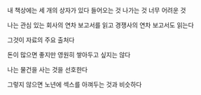 내 책상에는 세 개의 상자가 있다 들어오는 것 나가는 것 너무 어려운 것

나는 관심 있는 회사의 연차 보고서를 읽고 경쟁사의 연차 보고서도 읽는다

그것이 자료의 주요 출처다

돈이 많으면 좋지만 영원히 쌓아두고 싶지는 않다

나는 물건을 사는 것을 선호한다

그렇지 않으면 노년에 섹스를 아껴두는 것과 비슷하다

